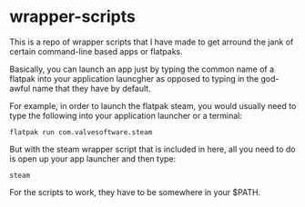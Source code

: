 # wrapper-scripts
This is a repo of wrapper scripts that I have made to get arround the jank of certain command-line based apps or flatpaks.

Basically, you can launch an app just by typing the common name of a flatpak into your application launcgher as opposed to typing in the god-awful name that they have by default.


For example, in order to launch the flatpak steam, you would usually need to type the following into your application launcher or a terminal:
```
flatpak run com.valvesoftware.steam
```
But with the steam wrapper script that is included in here, all you need to do is open up your app launcher and then type:
```
steam
```
For the scripts to work, they have to be somewhere in your $PATH.
